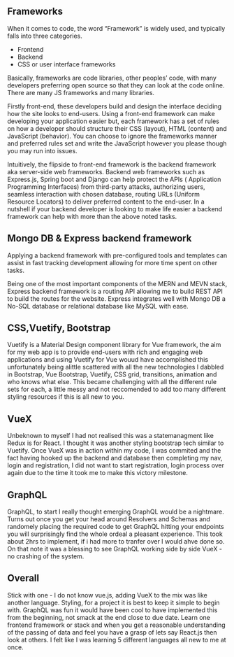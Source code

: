 ## Frameworks
When it comes to code, the word “Framework” is widely used, and typically falls into three categories.
*	Frontend
*	Backend
*	CSS or user interface frameworks

Basically, frameworks are code libraries, other peoples’ code, with many developers preferring open source so that they can look at the code online. There are many JS frameworks and many libraries.

Firstly front-end, these developers build and design the interface deciding how the site looks to end-users. Using a front-end framework can make developing your application easier but, each framework has a set of rules on how a developer should structure their CSS (layout), HTML (content) and JavaScript (behavior). You can choose to ignore the frameworks manner and preferred rules set and write the JavaScript however you please though you may run into issues. 

Intuitively, the flipside to front-end framework is the backend framework aka server-side web frameworks. Backend web frameworks such as Express.js, Spring boot and Django can help protect the APIs ( Application Programming Interfaces) from third-party attacks, authorizing users, seamless interaction with chosen database, routing URLs (Uniform Resource Locators) to deliver preferred content to the end-user. In a nutshell if your backend developer is looking to make life easier a backend framework can help with more than the above noted tasks.
## Mongo DB & Express backend framework
Applying a backend framework with pre-configured tools and templates can assist in fast tracking development allowing for more time spent on other tasks. 

Being one of the most important components of the MERN and MEVN stack, Express backend framework is a routing API allowing me to build REST API to build the routes for the website. Express integrates well with Mongo DB a No-SQL database or relational database like MySQL with ease.
## CSS,Vuetify, Bootstrap
Vuetify is a Material Design component library for Vue framework, the aim for my web app is to provide end-users with rich and engaging web applications and using Vuetify for Vue wouud have accomplished this unfortunately being alittle scattered with all the new technologies I dabbled in Bootstrap, Vue Bootstrap, Vuetify, CSS grid, transitions, animation and who knows what else. This became challenging with all the different rule sets for each, a little messy and not reccomended to add too many different styling resources if this is all new to you. 
## VueX
Unbeknown to myself I had not realised this was a statemanagment like Redux is for React. I thought it was another styling bootstrap tech similar to Vuetify. Once VueX was in action within my code, I was commited and the fact having hooked up the backend and database then completing my nav, login and registration, I did not want to start registration, login process over again due to the time it took me to make this victory milestone. 
## GraphQL
GraphQL, to start I really thought emerging GraphQL would be a nightmare. Turns out once you get your head around Resolvers and Schemas and randomely placing the required code to get GraphQL hitting your endpoints you will surprisingly find the whole ordeal a pleasant experience. This took about 2hrs to implement, if i had more to tranfer over I would ahve done so. On that note it was a blessing to see GraphQL working side by side VueX - no crashing of the system. 
## Overall
Stick with one - I do not know vue.js, adding VueX to the mix was like another language. Styling, for a project it is best to keep it simple to begin with. 
GraphQL was fun it would have been cool to have implemented this from the beginning, not smack at the end close to due date.
Learn one frontend framework or stack and when you get a reasonable understanding of the passing of data and feel you have a grasp of lets say React.js then look at others. I felt like I was learning 5 different languages all new to me at once.





